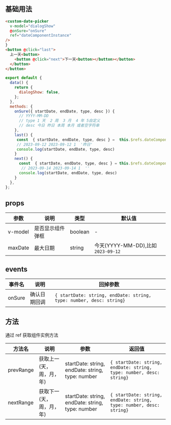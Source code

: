 ## 基础用法

```html
<custom-date-picker
  v-model="dialogShow"
  @onSure="onSure"
  ref="dateComponentInstance"
/>
}
<button @click="last">
  上一天<button>
    <button @click="next">下一天<button></button></button>
  </button>
</button>
```

```js
export default {
  data() {
    return {
      dialogShow: false,
    };
  },
  methods: {
    onSure({ startDate, endDate, type, desc }) {
      // YYYY-MM-DD
      // type 1 天  2 周  3 月  4 年 5自定义
      // desc 今日 昨日 本周 本月 或者空字符串
    },
    last() {
     const  { startDate, endDate, type, desc } =  this.$refs.dateComponentInstance.prevRange('2023-09-13', '2023-09-13', 1)
     // 2023-09-12 2023-09-12 1  '昨日'
     console.log(startDate, endDate, type, desc)
    }
    next() {
      const  { startDate, endDate, type, desc } = this.$refs.dateComponentInstance.nextRange('2023-09-13', '2023-09-13', 1)
       // 2023-09-14 2023-09-14 1  ''
      console.log(startDate, endDate, type, desc)
    }
  },
};
```

## props

| 参数    | 说明             | 类型    | 默认值                            |
| ------- | ---------------- | ------- | --------------------------------- |
| v-model | 是否显示组件弹框 | boolean | -                                 |
| maxDate | 最大日期         | string  | 今天(YYYY-MM-DD),比如`2023-09-12` |

## events

| 事件名 | 说明         | 回掉参数                                                            |
| ------ | ------------ | ------------------------------------------------------------------- |
| onSure | 确认日期回调 | `{ startDate: string, endDate: string, type: number, desc: string}` |

## 方法

通过 ref 获取组件实例方法

| 方法名    | 说明                     | 参数                                             | 返回值                                                              |
| --------- | ------------------------ | ------------------------------------------------ | ------------------------------------------------------------------- |
| prevRange | 获取上一(天，周，月，年) | startDate: string, endDate: string, type: number | `{ startDate: string, endDate: string, type: number, desc: string}` |
| nextRange | 获取下一(天，周，月，年) | startDate: string, endDate: string, type: number | `{ startDate: string, endDate: string, type: number, desc: string}` |
